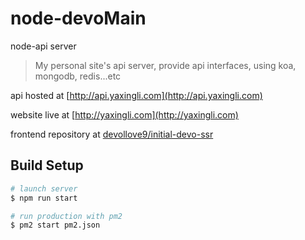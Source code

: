 # node-devoMain
node-api server

> My personal site's api server, provide api interfaces, using
> koa, mongodb, redis...etc

api hosted at [http://api.yaxingli.com](http://api.yaxingli.com)

website live at [http://yaxingli.com](http://yaxingli.com)

frontend repository at [devollove9/initial-devo-ssr](https://github.com/devollove9/initial-devo-ssr)
## Build Setup

``` bash
# launch server
$ npm run start

# run production with pm2
$ pm2 start pm2.json
```

